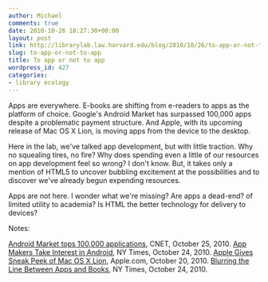 ```yaml
---
author: Michael
comments: true
date: 2010-10-26 18:27:30+00:00
layout: post
link: http://librarylab.law.harvard.edu/blog/2010/10/26/to-app-or-not-to-app/
slug: to-app-or-not-to-app
title: To app or not to app
wordpress_id: 427
categories:
- library ecology
---
```


Apps are everywhere. E-books are shifting from e-readers to apps as the platform of choice. Google's Android Market has surpassed 100,000 apps despite a problematic payment structure. And Apple, with its upcoming release of Mac OS X Lion, is moving apps from the device to the desktop.

Here in the lab, we've talked app development, but with little traction. Why no squealing tires, no fire? Why does spending even a little of our resources on app development feel so wrong? I don't know. But, it takes only a mention of HTML5 to uncover bubbling excitement at the possibilities and to discover we've already begun expending resources.

Apps are not here. I wonder what we're missing? Are apps a dead-end? of limited utility to academia? Is HTML the better technology for delivery to devices?

Notes:

[Android Market tops 100,000 applications](http://news.cnet.com/8301-30684_3-20020616-265.html), CNET, October 25, 2010.
[App Makers Take Interest in Android](http://www.nytimes.com/2010/10/25/technology/25android.html), NY Times, October 24, 2010.
[Apple Gives Sneak Peek of Mac OS X Lion](http://www.apple.com/macosx/lion/), Apple.com, October 20, 2010.
[Blurring the Line Between Apps and Books](http://www.nytimes.com/2010/10/25/business/media/25link.html), NY Times, October 24, 2010.
